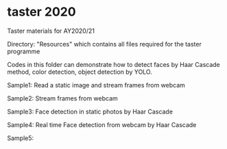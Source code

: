 # taster 2020
Taster materials for AY2020/21

Directory: "Resources" which contains all files required for the taster programme

Codes in this folder can demonstrate how to detect faces by Haar Cascade method, color detection, object detection by YOLO.

Sample1: Read a static image and stream frames from webcam

Sample2: Stream frames from webcam

Sample3: Face detection in static photos by Haar Cascade

Sample4: Real time Face detection from webcam by Haar Cascade

Sample5: 
